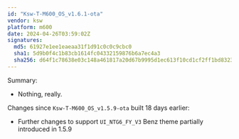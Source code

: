 ```yaml
---
id: "Ksw-T-M600_OS_v1.6.1-ota"
vendor: ksw
platform: m600
date: 2024-04-26T03:59:02Z
signatures:
  md5: 61927e1ee1eaeaa31f1d91c0c0c9cbc0
  sha1: 5d9b0f4c1b83cb1614fc04332159876b6a7ec4a3
  sha256: d64f1c78638e03c148a461817a20d67b9995d1ec613f10cd1cf2ff1bd832346a
---
```

Summary:
- Nothing, really.

Changes since `Ksw-T-M600_OS_v1.5.9-ota` built 18 days earlier:
- Further changes to support `UI_NTG6_FY_V3` Benz theme partially introduced in 1.5.9
